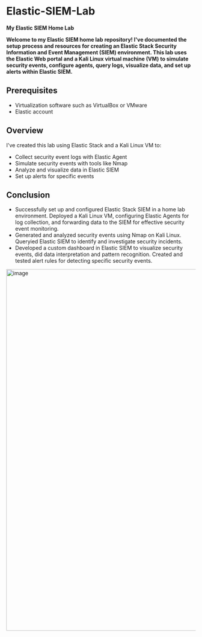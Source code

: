 # Elastic-SIEM-Lab

**My Elastic SIEM Home Lab**

**Welcome to my Elastic SIEM home lab repository! I've documented the setup process and resources for creating an Elastic Stack Security Information and Event Management (SIEM) environment. This lab uses the Elastic Web portal and a Kali Linux virtual machine (VM) to simulate security events, configure agents, query logs, visualize data, and set up alerts within Elastic SIEM.**

## **Prerequisites**

- Virtualization software such as VirtualBox or VMware
- Elastic account

## **Overview**

I've created this lab using Elastic Stack and a Kali Linux VM to:

- Collect security event logs with Elastic Agent
- Simulate security events with tools like Nmap
- Analyze and visualize data in Elastic SIEM
- Set up alerts for specific events

## **Conclusion**

- Successfully set up and configured Elastic Stack SIEM in a home lab environment. Deployed a Kali Linux VM, configuring Elastic Agents for log collection, and forwarding data to the SIEM for effective security event monitoring.
- Generated and analyzed security events using Nmap on Kali Linux. Queryied Elastic SIEM to identify and investigate security incidents.
- Developed a custom dashboard in Elastic SIEM to visualize security events, did data interpretation and pattern recognition. Created and tested alert rules for detecting specific security events.


<img width="958" alt="image" src="https://github.com/ayu401/Elastic-SIEM-Lab/assets/77326096/7277fb90-cbaa-43ae-be09-15d90086b433">
